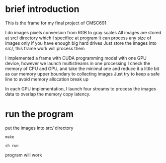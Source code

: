 # brief introduction
This is the frame for my final project of CMSC691

I do images pixels conversion from RGB to gray scales
All images are stored at src/ directory which I specifiec at program
It can process any size of images only if you have enough big hard drives
Just store the images into src/, this frame work will process them

I implemented a frame with CUDA programming model with one GPU device, however we launch multistreams in one processing
I check the memory of CPU and GPU, and take the minimul one and reduce it a little bit as our memory upper boundary to collecting images
Just try to keep a safe line to avoid memory allocation break up

In each GPU implementation, I launch four streams to process the images data to overlap the memory copy latency.


# run the program
put the images into src/ directory

	make

	sh run

program will work


